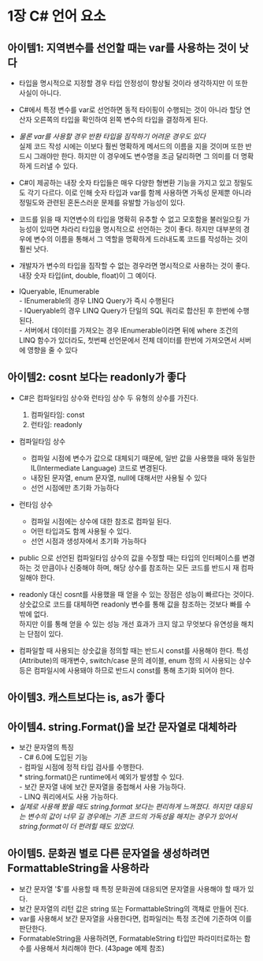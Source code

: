# 1장 C# 언어 요소

## 아이템1: 지역변수를 선언할 때는 var를 사용하는 것이 낫다
- 타입을 명시적으로 지정할 경우 타입 안정성이 향상될 것이라 생각하지만 이 또한 사실이 아니다. 
- C#에서 특정 변수를 var로 선언하면 동적 타이핑이 수행되는 것이 아니라 할당 연산자 오른쪽의 타입을 확인하여 왼쪽 변수의 타입을 결정하게 된다. 
- _물론 var를 사용할 경우 반환 타입을 짐작하기 어려운 경우도 있다_<br>
실제 코드 작성 시에는 이보다 훨씬 명확하게 메서드의 이름을 지을 것이며 또한 반드시 그래야만 한다. 하지만 이 경우에도 변수명을 조금 달리하면 그 의미를 더 명확하게 드러낼 수 있다. 
- C#이 제공하는 내장 숫자 타입들은 매우 다양한 형변환 기능을 가지고 있고 정밀도도 각기 다르다. 이로 인해 숫자 타입과 var를 함께 사용하면 가독성 문제뿐 아니라 정밀도와 관련된 혼돈스러운 문제를 유발할 가능성이 있다. 
- 코드를 읽을 때 지연변수의 타입을 명확히 유추할 수 없고 모호함을 불러일으킬 가능성이 있따면 차라리 타입을 명시적으로 선언하는 것이 좋다. 하지만 대부분의 경우에 변수의 이름을 통해서 그 역할을 명확하게 드러내도록 코드를 작성하는 것이 훨씬 낫다.
- 개발자가 변수의 타입을 짐작할 수 없는 경우라면 명시적으로 사용하는 것이 좋다. 내장 숫자 타입(int, double, float)이 그 예이다. 

- IQueryable, IEnumerable
<br>- IEnumerable의 경우 LINQ Query가 즉시 수행된다
<br>- IQueryable의 경우 LINQ Query가 단일의 SQL 쿼리로 합산된 후 한번에 수행된다. 
<br>- 서버에서 데이터를 가져오는 경우 IEnumerable이라면 뒤에 where 조건의 LINQ 함수가 있더라도, 첫번째 선언문에서 전체 데이터를 한번에 가져오면서 서버에 영향을 줄 수 있다

## 아이템2: cosnt 보다는 readonly가 좋다
- C#은 컴파일타임 상수와 런타임 상수 두 유형의 상수를 가진다.
  1. 컴파일타임: const
  2. 런타임: readonly

- 컴파일타임 상수
  - 컴파일 시점에 변수가 값으로 대체되기 때문에, 일반 값을 사용했을 때와 동일한 IL(Intermediate Language) 코드로 변경된다. 
  - 내장된 문자열, enum 문자열, null에 대해서만 사용될 수 있다
  - 선언 시점에만 초기화 가능하다
- 런타임 상수
  - 컴파일 시점에는 상수에 대한 참조로 컴파일 된다. 
  - 어떤 타입과도 함께 사용될 수 있다. 
  - 선언 시점과 생성자에서 초기화 가능하다

- public 으로 선언된 컴파일타임 상수의 값을 수정할 때는 타입의 인터페이스를 변경하는 것 만큼이나 신중해야 하며, 해당 상수를 참조하는 모든 코드를 반드시 재 컴파일해야 한다. 
- readonly 대신 cosnt를 사용했을 때 얻을 수 있는 장점은 성능이 빠르다는 것이다. 상숫값으로 코드를 대체하면 readonly 변수를 통해 값을 참조하는 것보다 빠를 수 밖에 없다.<br>하지만 이를 통해 얻을 수 있는 성능 개선 효과가 크지 않고 무엇보다 유연성을 해치는 단점이 있다. 
- 컴파일할 때 사용되는 상숫값을 정의할 때는 반드시 const를 사용해야 한다. 특성 (Attribute)의 매개변수, switch/case 문의 레이블, enum 정의 시 사용되는 상수 등은 컴파일시에 사용돼야 하므로 반드시 const를 통해 초기화 되어야 한다. 

## 아이템3. 캐스트보다는 is, as가 좋다


## 아이템4. string.Format()을 보간 문자열로 대체하라
- 보간 문자열의 특징
<br>- C# 6.0에 도입된 기능
<br>- 컴파일 시점에 정적 타입 검사를 수행한다.
<br>* string.format()은 runtime에서 예외가 발생할 수 있다.
<br>- 보간 문자열 내에 보간 문자열을 중첩해서 사용 가능하다.
<br>- LINQ 쿼리에서도 사용 가능하다. 
- _실제로 사용해 봤을 때도 string.format 보다는 편리하게 느껴졌다. 하지만 대응되는 변수의 값이 너무 길 경우에는 기존 코드의 가독성을 해치는 경우가 있어서 string.format이 더 펀려힐 때도 있었다._


## 아이템5. 문화권 별로 다른 문자열을 생성하려면 FormattableString을 사용하라
- 보간 문자열 '$'를 사용할 때 특정 문화권에 대응되면 문자열을 사용해야 할 때가 있다.
- 보간 문자열의 리턴 값은 string 또는 FormattableString의 객채로 만들어 진다. 
- var를 사용해서 보간 문자열을 사용한다면, 컴파일러는 특정 조건에 기준하여 이를 판단한다. 
- FormatableString을 사용하려면, FormatableString 타입만 파라미터로하는 함수를 사용해서 처리해야 한다. (43page 예제 참조)